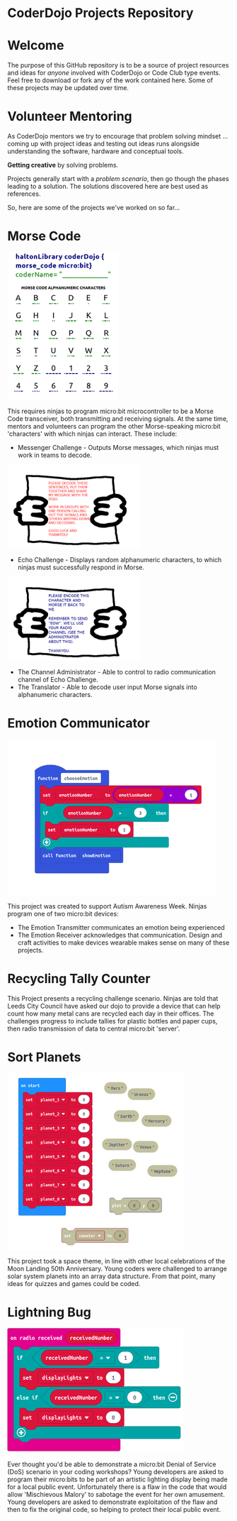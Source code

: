 CoderDojo Projects Repository
===

Welcome
===

The purpose of this GitHub repository is to be a source of project resources and ideas for _anyone_ involved with CoderDojo or Code Club type events.
Feel free to download or fork any of the work contained here. Some of these projects may be updated over time.

Volunteer Mentoring
===

As CoderDojo mentors we try to encourage that problem solving mindset ... coming up with project ideas and testing out ideas runs alongside understanding the software, hardware and conceptual tools.

**Getting creative** by solving problems. 

Projects generally start with a _problem scenario_, then go though the phases leading to a solution. The solutions discovered here are best used as references.

So, here are some of the projects we've worked on so far...

Morse Code
===

![CoderDojo Morse Code workbook cover sheet](morse_code/morse_alphabet_and_numbers_w250.png)

This requires ninjas to program micro:bit microcontroller to be a Morse Code transceiver, both transmitting and receiving signals. At the same time, mentors and volunteers can program the other Morse-speaking micro:bit 'characters' with which ninjas can interact. These include:

- Messenger Challenge - Outputs Morse messages, which ninjas must work in teams to decode.

![CoderDojo Morse Code workbook cover sheet](morse_code/character_messenger_challenge_w300.png)

- Echo Challenge - Displays random alphanumeric characters, to which ninjas must successfully respond in Morse.

![CoderDojo Morse Code workbook cover sheet](morse_code/character_echo_challenge_w300.png)

- The Channel Administrator - Able to control to radio communication channel of Echo Challenge.
- The Translator - Able to decode user input Morse signals into alphanumeric characters.

Emotion Communicator
===

![CoderDojo Emotion Communicator makecode function](emotion_communicator/makecode_function_images/childs_device_makecode_function_images/function_chooseEmotion_40.jpg)

This project was created to support Autism Awareness Week. 
Ninjas program one of two micro:bit devices:
- The Emotion Transmitter communicates an emotion being experienced
- The Emotion Receiver acknowledges that communication.
Design and craft activities to make devices wearable makes sense on many of these projects.

Recycling Tally Counter
===

This Project presents a recycling challenge scenario. 
Ninjas are told that Leeds City Council have asked our dojo to provide a device that can help count how many metal cans are recycled each day in their offices. The challenges progress to include tallies for plastic bottles and paper cups, then radio transmission of data to central micro:bit 'server'.

Sort Planets
===

![CoderDojo Sort Planets makecode function](sort_planets/makecode_images/on_start_challenge_80.jpg)

This project took a space theme, in line with other local celebrations of the Moon Landing 50th Anniversary.
Young coders were challenged to arrange solar system planets into an array data structure. From that point, many ideas for quizzes and games could be coded.


Lightning Bug
===

![CoderDojo Lightning Bug makecode function](lightning_bug/makecode_images/radio_lightning_140.jpg)

Ever thought you'd be able to demonstrate a micro:bit Denial of Service (DoS) scenario in your coding workshops?
Young developers are asked to program their micro:bits to be part of an artistic lighting display being made for a local public event. Unfortunately there is a flaw in the code that would allow 'Mischievous Malory' to sabotage the event for her own amusement.
Young developers are asked to demonstrate exploitation of the flaw and then to fix the original code, so helping to protect their local public event.
